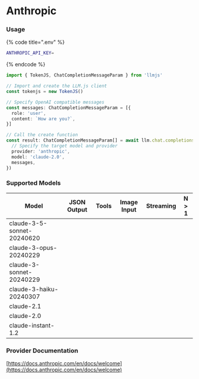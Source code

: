 # Anthropic

### Usage

{% code title=".env" %}
```bash
ANTHROPIC_API_KEY=
```
{% endcode %}

```typescript
import { TokenJS, ChatCompletionMessageParam } from 'llmjs'

// Import and create the LLM.js client
const tokenjs = new TokenJS()

// Specify OpenAI compatible messages
const messages: ChatCompletionMessageParam = [{
  role: 'user',
  content: `How are you?`,
}]

// Call the create function
const result: ChatCompletionMessageParam[] = await llm.chat.completions.create({
  // Specify the target model and provider
  provider: 'anthropic',
  model: 'claude-2.0',
  messages,
})
```

### Supported Models

| Model                      | JSON Output | Tools | Image Input | Streaming | N > 1 |
| -------------------------- | ----------- | ----- | ----------- | --------- | ----- |
| claude-3-5-sonnet-20240620 |             |       |             |           |       |
| claude-3-opus-20240229     |             |       |             |           |       |
| claude-3-sonnet-20240229   |             |       |             |           |       |
| claude-3-haiku-20240307    |             |       |             |           |       |
| claude-2.1                 |             |       |             |           |       |
| claude-2.0                 |             |       |             |           |       |
| claude-instant-1.2         |             |       |             |           |       |



### Provider Documentation

[https://docs.anthropic.com/en/docs/welcome](https://docs.anthropic.com/en/docs/welcome)
